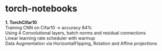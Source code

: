 # torch-notebooks
**1. TorchCifar10**  
Training CNN on Cifar10 -> accuracy 84%  
Using 4 Convolutional layers, batch norms and residual connections  
Linear learning rate scheduler with warmup  
Data Augmentation via HorizontalFlipping, Rotation and Affine projections  
